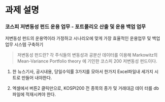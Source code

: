 # 과제 설명

### 코스피 저변동성 펀드 운용 업무 - 포트폴리오 산출 및 운용 백업 업무
저변동성 펀드의 운용역이라 가정하고 시나리오에 맞게 가장 효율적인 운용업무 및 백업업무 시스템 구축하기

> 저변동성 펀드란? 각 주식들의 변동성과 공분산 데이터를 이용해 Markowitz의 Mean-Variance Portfolio theory 에 기인한 코스피 200 저변동성 펀드이다.
1. 한 뉴스기사, 공시내용, 당일수익률 3가지를 모아서 한가지 Excel파일내 세가지
시트로 만들어 내야한다.

2. 엑셀에서 버튼2 클릭만으로, KOSPI200 전 종목의 종가 및 거래대금 데이
터를 db파일에 적재시켜야 한다.


